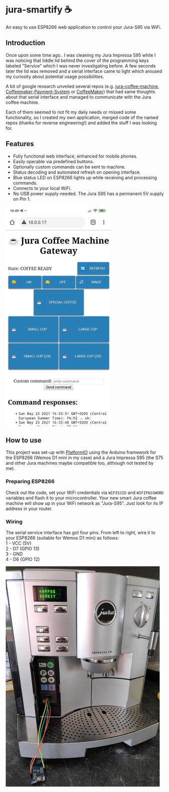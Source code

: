 # jura-smartify &#9749;
An easy to use ESP8266 web application to control your Jura-S95 via WiFi.

## Introduction
Once upon some time ago.. I was cleaning my Jura Impressa S95 while I was noticing that liddle lid behind the cover of the programming keys labeled "Service" which I was never investigating before. A few seconds later the lid was removed and a serial interface came to light which aroused my curiosity about potential usage possibilities.

A bit of google research unveiled several repos (e.g. [jura-coffee-machine](https://github.com/hn/jura-coffee-machine), [Coffeemaker-Payment-System](https://github.com/oliverk71/Coffeemaker-Payment-System) or [CoffeeMaker](https://github.com/thomaswitt/CoffeeMaker)) that had same thoughts about that serial interface and managed to communicate with the Jura coffee machine.

Each of them seemed to not fit my daily needs or missed some functionality, so I created my own application, merged code of the named repos (thanks for reverse engineering!) and added the stuff I was looking for.

## Features
- Fully functional web interface, enhanced for mobile phones.
- Easily operable via predefined buttons.
- Optionally custom commands can be sent to machine.
- Status decoding and automated refresh on opening interface.
- Blue status LED on ESP8266 lights up while receiving and processing commands.
- Connects to your local WiFi.
- No USB power supply needed. The Jura S95 has a permanent 5V supply on Pin 1.

![Webinterface](docs/webinterface.jpg)

## How to use
This project was set-up with [PlatformIO](https://platformio.org/) using the Arduino framework for the ESP8266 (Wemos D1 mini in my case) and a Jura Impressa S95 (the S75 and other Jura machines maybe compatible too, although not tested by me).

### Preparing ESP8266
Check out the code, set your WiFi credentials via `WIFISSID` and `WIFIPASSWORD` variables and flash it to your microcontroller.
Your new smart Jura coffee machine will show up in your WiFi network as "Jura-S95". Just look for its IP address in your router.

### Wiring
The serial service interface has got four pins. From left to right, wire it to your ESP8266 (suitable for Wemos D1 mini) as follows:  
1 - VCC (5V)  
2 - D7 (GPIO 13)  
3 - GND  
4 - D6 (GPIO 12)

![Wiring](docs/wiring.jpg)
